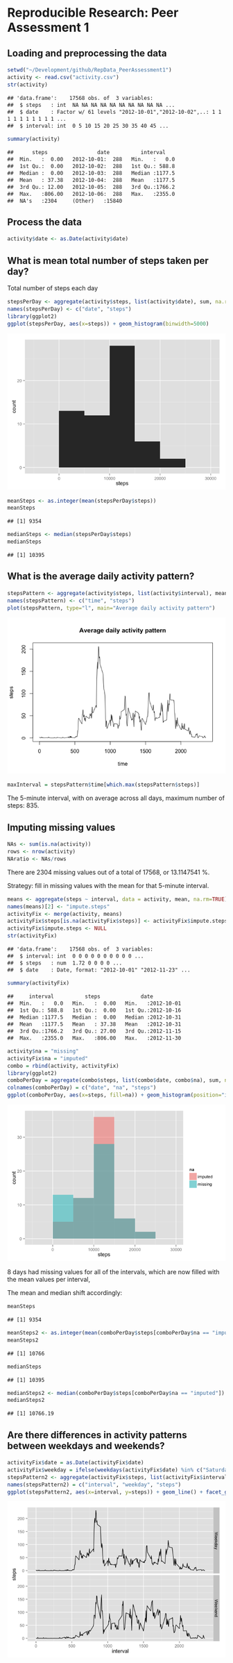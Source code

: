 # Reproducible Research: Peer Assessment 1

## Loading and preprocessing the data


```r
setwd("~/Development/github/RepData_PeerAssessment1")
activity <- read.csv("activity.csv")
str(activity)
```

```
## 'data.frame':	17568 obs. of  3 variables:
##  $ steps   : int  NA NA NA NA NA NA NA NA NA NA ...
##  $ date    : Factor w/ 61 levels "2012-10-01","2012-10-02",..: 1 1 1 1 1 1 1 1 1 1 ...
##  $ interval: int  0 5 10 15 20 25 30 35 40 45 ...
```

```r
summary(activity)
```

```
##      steps                date          interval     
##  Min.   :  0.00   2012-10-01:  288   Min.   :   0.0  
##  1st Qu.:  0.00   2012-10-02:  288   1st Qu.: 588.8  
##  Median :  0.00   2012-10-03:  288   Median :1177.5  
##  Mean   : 37.38   2012-10-04:  288   Mean   :1177.5  
##  3rd Qu.: 12.00   2012-10-05:  288   3rd Qu.:1766.2  
##  Max.   :806.00   2012-10-06:  288   Max.   :2355.0  
##  NA's   :2304     (Other)   :15840
```

## Process the data


```r
activity$date <- as.Date(activity$date)
```

## What is mean total number of steps taken per day?

Total number of steps each day


```r
stepsPerDay <- aggregate(activity$steps, list(activity$date), sum, na.rm=TRUE)
names(stepsPerDay) <- c("date", "steps")
library(ggplot2)
ggplot(stepsPerDay, aes(x=steps)) + geom_histogram(binwidth=5000)
```

![](PA1_template_files/figure-html/stepsPerDay-1.png) 

```r
meanSteps <- as.integer(mean(stepsPerDay$steps))
meanSteps
```

```
## [1] 9354
```

```r
medianSteps <- median(stepsPerDay$steps)
medianSteps
```

```
## [1] 10395
```

## What is the average daily activity pattern?


```r
stepsPattern <- aggregate(activity$steps, list(activity$interval), mean, na.rm=TRUE)
names(stepsPattern) <- c("time", "steps")
plot(stepsPattern, type="l", main="Average daily activity pattern")
```

![](PA1_template_files/figure-html/stepsDailyPattern-1.png) 

```r
maxInterval = stepsPattern$time[which.max(stepsPattern$steps)]
```

The 5-minute interval, with on average across all days, maximum number of steps: 835. 

## Imputing missing values


```r
NAs <- sum(is.na(activity))
rows <- nrow(activity)
NAratio <- NAs/rows
```

There are 2304 missing values out of a total of 17568, or 13.1147541 %.

Strategy: fill in missing values with the mean for that 5-minute interval.


```r
means <- aggregate(steps ~ interval, data = activity, mean, na.rm=TRUE)
names(means)[2] <- "impute.steps"
activityFix <- merge(activity, means) 
activityFix$steps[is.na(activityFix$steps)] <- activityFix$impute.steps[is.na(activityFix$steps)]
activityFix$impute.steps <- NULL
str(activityFix)
```

```
## 'data.frame':	17568 obs. of  3 variables:
##  $ interval: int  0 0 0 0 0 0 0 0 0 0 ...
##  $ steps   : num  1.72 0 0 0 0 ...
##  $ date    : Date, format: "2012-10-01" "2012-11-23" ...
```

```r
summary(activityFix)
```

```
##     interval          steps             date           
##  Min.   :   0.0   Min.   :  0.00   Min.   :2012-10-01  
##  1st Qu.: 588.8   1st Qu.:  0.00   1st Qu.:2012-10-16  
##  Median :1177.5   Median :  0.00   Median :2012-10-31  
##  Mean   :1177.5   Mean   : 37.38   Mean   :2012-10-31  
##  3rd Qu.:1766.2   3rd Qu.: 27.00   3rd Qu.:2012-11-15  
##  Max.   :2355.0   Max.   :806.00   Max.   :2012-11-30
```

```r
activity$na = "missing"
activityFix$na = "imputed"
combo = rbind(activity, activityFix)
library(ggplot2)
comboPerDay = aggregate(combo$steps, list(combo$date, combo$na), sum, na.rm=TRUE)
colnames(comboPerDay) = c("date", "na", "steps")
ggplot(comboPerDay, aes(x=steps, fill=na)) + geom_histogram(position="identity", alpha=.5, binwidth=5000)
```

![](PA1_template_files/figure-html/impute-1.png) 

8 days had missing values for all of the intervals, which are now filled with the mean values per interval,

The mean and median shift accordingly:


```r
meanSteps
```

```
## [1] 9354
```

```r
meanSteps2 <- as.integer(mean(comboPerDay$steps[comboPerDay$na == "imputed"]))
meanSteps2
```

```
## [1] 10766
```

```r
medianSteps
```

```
## [1] 10395
```

```r
medianSteps2 <- median(comboPerDay$steps[comboPerDay$na == "imputed"])
medianSteps2
```

```
## [1] 10766.19
```

## Are there differences in activity patterns between weekdays and weekends?


```r
activityFix$date = as.Date(activityFix$date)
activityFix$weekday = ifelse(weekdays(activityFix$date) %in% c("Saturday", "Sunday"), "Weekend", "Weekday")
stepsPattern2 <- aggregate(activityFix$steps, list(activityFix$interval, activityFix$weekday), mean, na.rm=TRUE)
names(stepsPattern2) = c("interval", "weekday", "steps")
ggplot(stepsPattern2, aes(x=interval, y=steps)) + geom_line() + facet_grid(weekday ~.)
```

![](PA1_template_files/figure-html/unnamed-chunk-2-1.png) 
